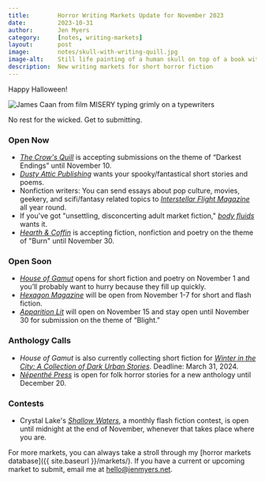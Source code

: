 ```yaml
---
title:        Horror Writing Markets Update for November 2023
date:         2023-10-31
author:       Jen Myers
category:     [notes, writing-markets]
layout:       post
image:        notes/skull-with-writing-quill.jpg
image-alt:    Still life painting of a human skull on top of a book with an overturned glass and a writing quill
description:  New writing markets for short horror fiction
---
```


Happy Halloween!

<div><img alt="James Caan from film MISERY typing grimly on a typewriters" src="{{ site.baseurl }}/images/notes/misery.gif" /></div>

No rest for the wicked. Get to submitting.

### Open Now

- [_The Crow's Quill_](https://www.quillandcrowpublishinghouse.com/cqmagazinesubmissions) is accepting submissions on the theme of “Darkest Endings” until November 10.
- [_Dusty Attic Publishing_](https://dustyatticpublishing.com/submissions/) wants your spooky/fantastical short stories and poems.
- Nonfiction writers: You can send essays about pop culture, movies, geekery, and scifi/fantasy related topics to [_Interstellar Flight Magazine_](https://www.interstellarflightpress.com/submissions.html) all year round.
- If you've got "unsettling, disconcerting adult market fiction," [_body fluids_](https://www.bodyfluids.org/submissions) wants it.
- [_Hearth & Coffin_](https://www.hearthandcoffin.com/frequently-asked-questions) is accepting fiction, nonfiction and poetry on the theme of "Burn" until November 30.

### Open Soon

- [_House of Gamut_](https://houseofgamut.moksha.io/publication/house-of-gamut) opens for short fiction and poetry on November 1 and you’ll probably want to hurry because they fill up quickly.
- [_Hexagon Magazine_](https://hexagonmagazine.ca/submit/) will be open from November 1-7 for short and flash fiction.
- [_Apparition Lit_](https://apparitionlit.com/submissions/) will open on November 15 and stay open until November 30 for submission on the theme of “Blight.”

### Anthology Calls

- _House of Gamut_ is also currently collecting short fiction for [_Winter in the City: A Collection of Dark Urban Stories_](https://houseofgamut.moksha.io/publication/house-of-gamut). Deadline: March 31, 2024.
- [_Nēpenthé Press_](https://twitter.com/nepenthepress/status/1711435864159478134) is open for folk horror stories for a new anthology until December 20.

### Contests

- Crystal Lake's [_Shallow Waters_](https://www.patreon.com/posts/theme-for-is-92105988), a monthly flash fiction contest, is open until midnight at the end of November, whenever that takes place where you are.

For more markets, you can always take a stroll through my [horror markets database]({{ site.baseurl }}/markets/). If you have a current or upcoming market to submit, email me at [hello@jenmyers.net](mailto:hello@jenmyers.net).
